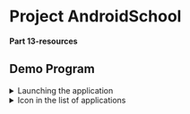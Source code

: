 # Project AndroidSchool 
**Part 13-resources**
## Demo Program
<details>
  <summary>Launching the application</summary>
  
  ![image](https://github.com/user-attachments/assets/4593c3a9-accf-4e5e-ad9c-f5125e111c7b)

</details>

<details>
  <summary>Icon in the list of applications</summary>
  
  ![photo_2024-10-27_17-49-09](https://github.com/user-attachments/assets/297e217a-8a8f-4927-ba4b-99b2b0a997b9)

</details>
